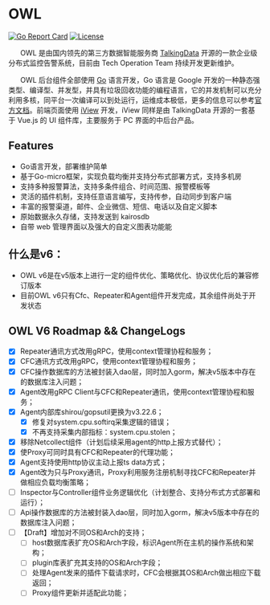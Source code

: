 ﻿# OWL
[![Go Report Card](https://goreportcard.com/badge/github.com/TalkingData/owl)](https://goreportcard.com/report/github.com/TalkingData/owl)
[![License](https://img.shields.io/badge/LICENSE-Apache2.0-ff69b4.svg)](http://www.apache.org/licenses/LICENSE-2.0.html)


​&nbsp;​&nbsp;​&nbsp;​&nbsp;​&nbsp;​&nbsp;OWL 是由国内领先的第三方数据智能服务商 [TalkingData](<https://www.talkingdata.com/>) 开源的一款企业级分布式监控告警系统，目前由 Tech Operation Team 持续开发更新维护。

&nbsp;&nbsp;&nbsp;&nbsp;&nbsp;&nbsp;OWL 后台组件全部使用 [Go](https://golang.org/) 语言开发，Go 语言是 Google 开发的一种静态强类型、编译型、并发型，并具有垃圾回收功能的编程语言，它的并发机制可以充分利用多核，同平台一次编译可以到处运行，运维成本极低，更多的信息可以参考[官方文档](https://golang.org/doc/)。前端页面使用 [iView](<https://github.com/iview/iview>) 开发，iView 同样是由 TalkingData 开源的一套基于 Vue.js 的 UI 组件库，主要服务于 PC 界面的中后台产品。


## Features

- Go语言开发，部署维护简单
- 基于Go-micro框架，实现负载均衡并支持分布式部署方式，支持多机房
- 支持多种报警算法，支持多条件组合、时间范围、报警模板等
- 灵活的插件机制，支持任意语言编写，支持传参，自动同步到客户端
- 丰富的报警渠道，邮件、企业微信、短信、电话以及自定义脚本
- 原始数据永久存储，支持发送到 kairosdb
- 自带 web 管理界面以及强大的自定义图表功能能

## 什么是v6：
- OWL v6是在v5版本上进行一定的组件优化、策略优化、协议优化后的兼容修订版本
- 目前OWL v6只有Cfc、Repeater和Agent组件开发完成，其余组件尚处于开发状态

## OWL V6 Roadmap && ChangeLogs
- [x] Repeater通讯方式改用gRPC，使用context管理协程和服务；  
- [x] CFC通讯方式改用gRPC，使用context管理协程和服务；  
- [x] CFC操作数据库的方法被封装入dao层，同时加入gorm，解决v5版本中存在的数据库注入问题；
- [x] Agent改用gRPC Client与CFC和Repeater通讯，使用context管理协程和服务；
- [x] Agent内部库shirou/gopsutil更换为v3.22.6；
  - [x] 修复对system.cpu.softirq采集逻辑的错误；
  - [x] 不再支持采集内部指标：system.cpu.stolen；
- [x] 移除Netcollect组件（计划后续采用agent的http上报方式替代）；
- [x] 使Proxy可同时具有CFC和Repeater的代理功能；
- [x] Agent支持使用http协议主动上报ts data方式；
- [x] Agent改为只与Proxy通讯，Proxy利用服务注册机制寻找CFC和Repeater并做相应负载均衡策略；
- [ ] Inspector与Controller组件业务逻辑优化（计划整合、支持分布式方式部署和运行）；
- [ ] Api操作数据库的方法被封装入dao层，同时加入gorm，解决v5版本中存在的数据库注入问题；
- [ ] 【Draft】增加对不同OS和Arch的支持；
  - [ ] host数据库表扩充OS和Arch字段，标识Agent所在主机的操作系统和架构；
  - [ ] plugin库表扩充其支持的OS和Arch字段；
  - [ ] 处理Agent发来的插件下载请求时，CFC会根据其OS和Arch做出相应下载返回；
  - [ ] Proxy组件更新并适配此功能；
